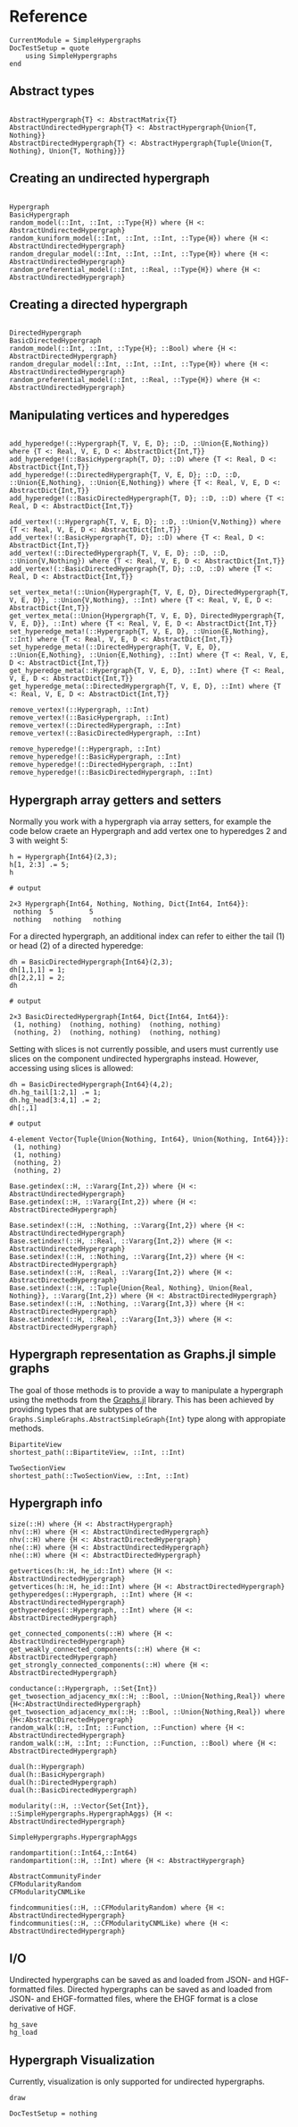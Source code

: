 Reference
=========

```@meta
CurrentModule = SimpleHypergraphs
DocTestSetup = quote
    using SimpleHypergraphs
end
```

Abstract types
---------------------

```@docs

AbstractHypergraph{T} <: AbstractMatrix{T}
AbstractUndirectedHypergraph{T} <: AbstractHypergraph{Union{T, Nothing}}
AbstractDirectedHypergraph{T} <: AbstractHypergraph{Tuple{Union{T, Nothing}, Union{T, Nothing}}}
```

Creating an undirected hypergraph
---------------------

```@docs

Hypergraph
BasicHypergraph
random_model(::Int, ::Int, ::Type{H}) where {H <: AbstractUndirectedHypergraph}
random_kuniform_model(::Int, ::Int, ::Int, ::Type{H}) where {H <: AbstractUndirectedHypergraph}
random_dregular_model(::Int, ::Int, ::Int, ::Type{H}) where {H <: AbstractUndirectedHypergraph}
random_preferential_model(::Int, ::Real, ::Type{H}) where {H <: AbstractUndirectedHypergraph}
```

Creating a directed hypergraph
---------------------

```@docs

DirectedHypergraph
BasicDirectedHypergraph
random_model(::Int, ::Int, ::Type{H}; ::Bool) where {H <: AbstractDirectedHypergraph}
random_dregular_model(::Int, ::Int, ::Int, ::Type{H}) where {H <: AbstractUndirectedHypergraph}
random_preferential_model(::Int, ::Real, ::Type{H}) where {H <: AbstractUndirectedHypergraph}
```

Manipulating vertices and hyperedges
------------------------------------
```@docs

add_hyperedge!(::Hypergraph{T, V, E, D}; ::D, ::Union{E,Nothing}) where {T <: Real, V, E, D <: AbstractDict{Int,T}}
add_hyperedge!(::BasicHypergraph{T, D}; ::D) where {T <: Real, D <: AbstractDict{Int,T}}
add_hyperedge!(::DirectedHypergraph{T, V, E, D}; ::D, ::D, ::Union{E,Nothing}, ::Union{E,Nothing}) where {T <: Real, V, E, D <: AbstractDict{Int,T}}
add_hyperedge!(::BasicDirectedHypergraph{T, D}; ::D, ::D) where {T <: Real, D <: AbstractDict{Int,T}}

add_vertex!(::Hypergraph{T, V, E, D}; ::D, ::Union{V,Nothing}) where {T <: Real, V, E, D <: AbstractDict{Int,T}}
add_vertex!(::BasicHypergraph{T, D}; ::D) where {T <: Real, D <: AbstractDict{Int,T}}
add_vertex!(::DirectedHypergraph{T, V, E, D}; ::D, ::D, ::Union{V,Nothing}) where {T <: Real, V, E, D <: AbstractDict{Int,T}}
add_vertex!(::BasicDirectedHypergraph{T, D}; ::D, ::D) where {T <: Real, D <: AbstractDict{Int,T}}

set_vertex_meta!(::Union{Hypergraph{T, V, E, D}, DirectedHypergraph{T, V, E, D}}, ::Union{V,Nothing}, ::Int) where {T <: Real, V, E, D <: AbstractDict{Int,T}}
get_vertex_meta(::Union{Hypergraph{T, V, E, D}, DirectedHypergraph{T, V, E, D}}, ::Int) where {T <: Real, V, E, D <: AbstractDict{Int,T}}
set_hyperedge_meta!(::Hypergraph{T, V, E, D}, ::Union{E,Nothing}, ::Int) where {T <: Real, V, E, D <: AbstractDict{Int,T}}
set_hyperedge_meta!(::DirectedHypergraph{T, V, E, D}, ::Union{E,Nothing}, ::Union{E,Nothing}, ::Int) where {T <: Real, V, E, D <: AbstractDict{Int,T}}
get_hyperedge_meta(::Hypergraph{T, V, E, D}, ::Int) where {T <: Real, V, E, D <: AbstractDict{Int,T}}
get_hyperedge_meta(::DirectedHypergraph{T, V, E, D}, ::Int) where {T <: Real, V, E, D <: AbstractDict{Int,T}}

remove_vertex!(::Hypergraph, ::Int)
remove_vertex!(::BasicHypergraph, ::Int)
remove_vertex!(::DirectedHypergraph, ::Int)
remove_vertex!(::BasicDirectedHypergraph, ::Int)

remove_hyperedge!(::Hypergraph, ::Int)
remove_hyperedge!(::BasicHypergraph, ::Int)
remove_hyperedge!(::DirectedHypergraph, ::Int)
remove_hyperedge!(::BasicDirectedHypergraph, ::Int)
```

Hypergraph array getters and setters
------------------------------------

Normally you work with a hypergraph via array setters, for example the code below craete an Hypergraph and add vertex one to hyperedges 2 and 3 with weight 5:
```jldoctest
h = Hypergraph{Int64}(2,3);
h[1, 2:3] .= 5;
h

# output

2×3 Hypergraph{Int64, Nothing, Nothing, Dict{Int64, Int64}}:
 nothing  5         5
 nothing   nothing   nothing
```

For a directed hypergraph, an additional index can refer to either the tail (1) or head (2) of a directed hyperedge:
```jldoctest
dh = BasicDirectedHypergraph{Int64}(2,3);
dh[1,1,1] = 1;
dh[2,2,1] = 2;
dh

# output

2×3 BasicDirectedHypergraph{Int64, Dict{Int64, Int64}}:
 (1, nothing)  (nothing, nothing)  (nothing, nothing)
 (nothing, 2)  (nothing, nothing)  (nothing, nothing)
```

Setting with slices is not currently possible, and users must currently use slices on the component undirected hypergraphs instead. However, accessing using slices is allowed:
```jldoctest
dh = BasicDirectedHypergraph{Int64}(4,2);
dh.hg_tail[1:2,1] .= 1;
dh.hg_head[3:4,1] .= 2;
dh[:,1]

# output

4-element Vector{Tuple{Union{Nothing, Int64}, Union{Nothing, Int64}}}:
 (1, nothing)
 (1, nothing)
 (nothing, 2)
 (nothing, 2)
```

```@docs
Base.getindex(::H, ::Vararg{Int,2}) where {H <: AbstractUndirectedHypergraph}
Base.getindex(::H, ::Vararg{Int,2}) where {H <: AbstractDirectedHypergraph}

Base.setindex!(::H, ::Nothing, ::Vararg{Int,2}) where {H <: AbstractUndirectedHypergraph}
Base.setindex!(::H, ::Real, ::Vararg{Int,2}) where {H <: AbstractUndirectedHypergraph}
Base.setindex!(::H, ::Nothing, ::Vararg{Int,2}) where {H <: AbstractDirectedHypergraph}
Base.setindex!(::H, ::Real, ::Vararg{Int,2}) where {H <: AbstractDirectedHypergraph}
Base.setindex!(::H, ::Tuple{Union{Real, Nothing}, Union{Real, Nothing}}, ::Vararg{Int,2}) where {H <: AbstractDirectedHypergraph}
Base.setindex!(::H, ::Nothing, ::Vararg{Int,3}) where {H <: AbstractDirectedHypergraph}
Base.setindex!(::H, ::Real, ::Vararg{Int,3}) where {H <: AbstractDirectedHypergraph}
```

Hypergraph representation as Graphs.jl simple graphs
-------------------------------------------------------

The goal of those methods is to provide a way to manipulate a hypergraph using
the methods from the [Graphs.jl](https://github.com/JuliaGraphs/Graphs.jl) library.
This has been achieved by providing types that are subtypes of the
`Graphs.SimpleGraphs.AbstractSimpleGraph{Int}` type along with appropiate methods.

```@docs
BipartiteView
shortest_path(::BipartiteView, ::Int, ::Int)

TwoSectionView
shortest_path(::TwoSectionView, ::Int, ::Int)
```

Hypergraph info
---------------
```@docs
size(::H) where {H <: AbstractHypergraph}
nhv(::H) where {H <: AbstractUndirectedHypergraph}
nhv(::H) where {H <: AbstractDirectedHypergraph}
nhe(::H) where {H <: AbstractUndirectedHypergraph}
nhe(::H) where {H <: AbstractDirectedHypergraph}

getvertices(h::H, he_id::Int) where {H <: AbstractUndirectedHypergraph}
getvertices(h::H, he_id::Int) where {H <: AbstractDirectedHypergraph}
gethyperedges(::Hypergraph, ::Int) where {H <: AbstractUndirectedHypergraph}
gethyperedges(::Hypergraph, ::Int) where {H <: AbstractDirectedHypergraph}

get_connected_components(::H) where {H <: AbstractUndirectedHypergraph}
get_weakly_connected_components(::H) where {H <: AbstractDirectedHypergraph}
get_strongly_connected_components(::H) where {H <: AbstractDirectedHypergraph}

conductance(::Hypergraph, ::Set{Int})
get_twosection_adjacency_mx(::H; ::Bool, ::Union{Nothing,Real}) where {H<:AbstractUndirectedHypergraph}
get_twosection_adjacency_mx(::H; ::Bool, ::Union{Nothing,Real}) where {H<:AbstractDirectedHypergraph}
random_walk(::H, ::Int; ::Function, ::Function) where {H <: AbstractUndirectedHypergraph}
random_walk(::H, ::Int; ::Function, ::Function, ::Bool) where {H <: AbstractDirectedHypergraph}

dual(h::Hypergraph)
dual(h::BasicHypergraph)
dual(h::DirectedHypergraph)
dual(h::BasicDirectedHypergraph)

modularity(::H, ::Vector{Set{Int}}, ::SimpleHypergraphs.HypergraphAggs) {H <: AbstractUndirectedHypergraph}

SimpleHypergraphs.HypergraphAggs

randompartition(::Int64,::Int64)
randompartition(::H, ::Int) where {H <: AbstractHypergraph}

AbstractCommunityFinder
CFModularityRandom
CFModularityCNMLike

findcommunities(::H, ::CFModularityRandom) where {H <: AbstractUndirectedHypergraph}
findcommunities(::H, ::CFModularityCNMLike) where {H <: AbstractUndirectedHypergraph}
```

I/O
---

Undirected hypergraphs can be saved as and loaded from JSON- and HGF-formatted files. Directed hypergraphs can be saved as and loaded from JSON- and EHGF-formatted files, where the EHGF format is a close derivative of HGF.

```@docs
hg_save
hg_load
```

Hypergraph Visualization
------------------------

Currently, visualization is only supported for undirected hypergraphs.

```@docs
draw
```

```@meta
DocTestSetup = nothing
```

